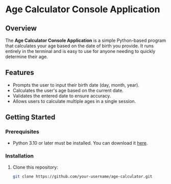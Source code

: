# Age Calculator Console Application

## Overview
The **Age Calculator Console Application** is a simple Python-based program that calculates your age based on the date of birth you provide. It runs entirely in the terminal and is easy to use for anyone needing to quickly determine their age.

## Features
- Prompts the user to input their birth date (day, month, year).
- Calculates the user's age based on the current date.
- Validates the entered date to ensure accuracy.
- Allows users to calculate multiple ages in a single session.

## Getting Started

### Prerequisites
- Python 3.10 or later must be installed. You can download it [here](https://www.python.org/downloads/).

### Installation
1. Clone this repository:
   ```bash
   git clone https://github.com/your-username/age-calculator.git
